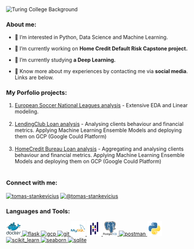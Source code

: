 <img align="center" src="https://i.postimg.cc/Y0K5qwsz/black-tc.png" alt="Turing College Background"/>

<h3 align="left">About me:</h3>

- 📄 I’m interested in Python, Data Science and Machine Learning.

- 🔭 I’m currently working on **Home Credit Default Risk Capstone project.**

- 🌱 I’m currently studying **a Deep Learning.**

- 📄 Know more about my experiences by contacting me via **social media**. Links are below.


 </p>
<h3 align="left">My Porfolio projects:</h3>
<p align="left">
<ol>
  <li><a href="https://github.com/tomwrx/Ultimate_25k-_Matches_Football_Analysis">European Soccer National Leagues analysis</a> - Extensive EDA and Linear modeling.</li>
  <br>
  <li><a href="https://github.com/tomwrx/LendingClub_Loan_Analysis">LendingClub Loan analysis</a> - Analysing clients behaviour and financial metrics. Applying Machine Learning Ensemble Models and deploying them on GCP (Google Could Platform)</li>
  <br>
 <li><a href="https://github.com/tomwrx/HomeCredit_Bureau_Loan_Analysis">HomeCredit Bureau Loan analysis</a> - Aggregating and analysing clients behaviour and financial metrics. Applying Machine Learning Ensemble Models and deploying them on GCP (Google Could Platform)</li>
  <br>
</ol>
</p>

<h3 align="left">Connect with me:</h3>
<p align="left">
<a href="https://linkedin.com/in/tomas-stankevicius" target="blank"><img align="center" src="https://raw.githubusercontent.com/rahuldkjain/github-profile-readme-generator/master/src/images/icons/Social/linked-in-alt.svg" alt="tomas-stankevicius" height="30" width="40" /></a>
<a href="https://medium.com/@tomas-stankevicius" target="blank"><img align="center" src="https://raw.githubusercontent.com/rahuldkjain/github-profile-readme-generator/master/src/images/icons/Social/medium.svg" alt="@tomas-stankevicius" height="30" width="40" /></a>
</p>

<h3 align="left">Languages and Tools:</h3>
<p align="left"> <a href="https://www.docker.com/" target="_blank" rel="noreferrer"> <img src="https://raw.githubusercontent.com/devicons/devicon/master/icons/docker/docker-original-wordmark.svg" alt="docker" width="40" height="40"/> </a> <a href="https://flask.palletsprojects.com/" target="_blank" rel="noreferrer"> <img src="https://www.vectorlogo.zone/logos/pocoo_flask/pocoo_flask-icon.svg" alt="flask" width="40" height="40"/> </a> <a href="https://cloud.google.com" target="_blank" rel="noreferrer"> <img src="https://www.vectorlogo.zone/logos/google_cloud/google_cloud-icon.svg" alt="gcp" width="40" height="40"/> </a> <a href="https://git-scm.com/" target="_blank" rel="noreferrer"> <img src="https://www.vectorlogo.zone/logos/git-scm/git-scm-icon.svg" alt="git" width="40" height="40"/> </a> <a href="https://www.mysql.com/" target="_blank" rel="noreferrer"> <img src="https://raw.githubusercontent.com/devicons/devicon/master/icons/mysql/mysql-original-wordmark.svg" alt="mysql" width="40" height="40"/> </a> <a href="https://pandas.pydata.org/" target="_blank" rel="noreferrer"> <img src="https://raw.githubusercontent.com/devicons/devicon/2ae2a900d2f041da66e950e4d48052658d850630/icons/pandas/pandas-original.svg" alt="pandas" width="40" height="40"/> </a> <a href="https://www.postgresql.org" target="_blank" rel="noreferrer"> <img src="https://raw.githubusercontent.com/devicons/devicon/master/icons/postgresql/postgresql-original-wordmark.svg" alt="postgresql" width="40" height="40"/> </a> <a href="https://postman.com" target="_blank" rel="noreferrer"> <img src="https://www.vectorlogo.zone/logos/getpostman/getpostman-icon.svg" alt="postman" width="40" height="40"/> </a> <a href="https://www.python.org" target="_blank" rel="noreferrer"> <img src="https://raw.githubusercontent.com/devicons/devicon/master/icons/python/python-original.svg" alt="python" width="40" height="40"/> </a> <a href="https://scikit-learn.org/" target="_blank" rel="noreferrer"> <img src="https://upload.wikimedia.org/wikipedia/commons/0/05/Scikit_learn_logo_small.svg" alt="scikit_learn" width="40" height="40"/> </a> <a href="https://seaborn.pydata.org/" target="_blank" rel="noreferrer"> <img src="https://seaborn.pydata.org/_images/logo-mark-lightbg.svg" alt="seaborn" width="40" height="40"/> </a> <a href="https://www.sqlite.org/" target="_blank" rel="noreferrer"> <img src="https://www.vectorlogo.zone/logos/sqlite/sqlite-icon.svg" alt="sqlite" width="40" height="40"/> </a> </p>

